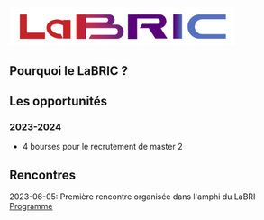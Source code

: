 <img src="logo_LaBRIC.jpg" alt="LaBRIC" width="400"/>

## Pourquoi le LaBRIC ?

## Les opportunités
### 2023-2024

- 4 bourses pour le recrutement de master 2  

## Rencontres

2023-06-05: Première rencontre organisée dans l'amphi du LaBRI [Programme]()


